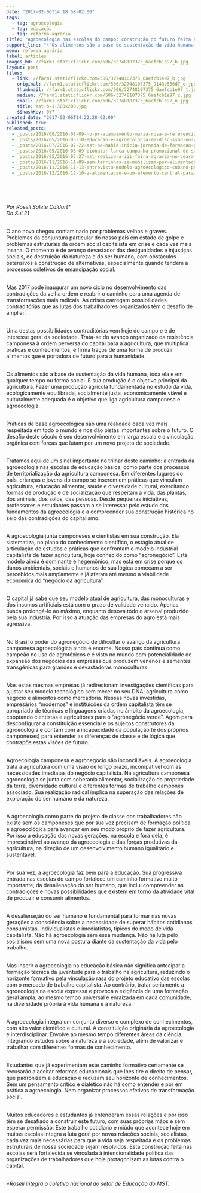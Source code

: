 ```yaml
---
date: "2017-02-06T14:18:58-02:00"
tags:
  - tag: agroecologia
  - tag: educação
  - tag: reforma-agrária
title: "Agroecologia nas escolas do campo: construção do futuro feita à mão e sem permissão"
support_line: "\"Os alimentos são a base de sustentação da vida humana, toda ela e em qualquer tempo ou forma social. E sua produção é o objetivo principal da agricultura.\""
menu: reforma agrária
label: articles
images_hd: //farm1.staticflickr.com/506/32748107375_6aefcb1e97_b.jpg
layout: post
files:
  - link: //farm1.staticflickr.com/506/32748107375_6aefcb1e97_b.jpg
    original: //farm1.staticflickr.com/506/32748107375_9143e566d7_o.jpg
    thumbnail: //farm1.staticflickr.com/506/32748107375_6aefcb1e97_t.jpg
    medium: //farm1.staticflickr.com/506/32748107375_6aefcb1e97_z.jpg
    small: //farm1.staticflickr.com/506/32748107375_6aefcb1e97_n.jpg
    title: mst-b-1-300x200.jpg
    $$hashKey: 0Y7
created_date: "2017-02-06T14:22:28-02:00"
published: true
releated_posts:
  - _posts/2016/08/2016-08-09-no-pr-acampamento-maria-rosa-e-referencia-em-producao-de-alimentos-saudaveis.md
  - _posts/2016/05/2016-05-10-educacao-e-agroecologia-em-discussao-no-parana.md
  - _posts/2016/07/2016-07-22-mst-na-bahia-inicia-jornada-de-formacao-politica-com-a-militancia.md
  - _posts/2016/05/2016-05-09-bionatur-lanca-campanha-promocional-de-sementes-agroecologicas.md
  - _posts/2016/05/2016-05-27-mst-realiza-a-iii-feira-agraria-no-ceara.md
  - _posts/2016/11/2016-11-09-sem-terrinhas-se-mobilizam-por-alimentacao-saudavel-em-viamao-no-rs.md
  - _posts/2016/11/2016-11-13-entrevista-modelo-agroecologico-cubano-poderia-salvar-o-mundo.md
  - _posts/2016/12/2016-12-10-a-alimentacao-e-um-elemento-central-para-integracao-do-campo-e-cidade-afirma-dirigente.md

---
```

<p>&nbsp;</p>

<p><em>Por Roseli Salete Caldart*<br />
Do Sul 21</em></p>

<p><br />
O ano novo chegou contaminado por problemas velhos e graves. Problemas da conjuntura particular do nosso pa&iacute;s em estado de golpe e problemas estruturais da ordem social capitalista em crise e cada vez mais insana. O momento &eacute; de avan&ccedil;o devastador das desigualdades e injusti&ccedil;as sociais, de destrui&ccedil;&atilde;o da natureza e do ser humano, com obst&aacute;culos ostensivos &agrave; constru&ccedil;&atilde;o de alternativas, especialmente quando tendem a processos coletivos de emancipa&ccedil;&atilde;o social.</p>

<p><br />
Mas 2017 pode inaugurar um novo ciclo no desenvolvimento das contradi&ccedil;&otilde;es da velha ordem e reabrir o caminho para uma agenda de transforma&ccedil;&otilde;es mais radicais. As crises carregam possibilidades contradit&oacute;rias que as lutas dos trabalhadores organizados t&ecirc;m o desafio de ampliar.</p>

<p><br />
Uma destas possibilidades contradit&oacute;rias vem hoje do campo e &eacute; de interesse geral da sociedade. Trata-se do avan&ccedil;o organizado da resist&ecirc;ncia camponesa &agrave; ordem perversa do capital para a agricultura, que multiplica pr&aacute;ticas e conhecimentos, e firma tra&ccedil;os de uma forma de produzir alimentos que &eacute; portadora de futuro para a humanidade.</p>

<p><br />
Os alimentos s&atilde;o a base de sustenta&ccedil;&atilde;o da vida humana, toda ela e em qualquer tempo ou forma social. E sua produ&ccedil;&atilde;o &eacute; o objetivo principal da agricultura. Fazer uma produ&ccedil;&atilde;o agr&iacute;cola fundamentada no estudo da vida, ecologicamente equilibrada, socialmente justa, economicamente vi&aacute;vel e culturalmente adequada &eacute; o objetivo que liga agricultura camponesa e agroecologia.</p>

<p><br />
Pr&aacute;ticas de base agroecol&oacute;gica s&atilde;o uma realidade cada vez mais respeitada em todo o mundo e nos d&atilde;o pistas importantes sobre o futuro. O desafio deste s&eacute;culo &eacute; seu desenvolvimento em larga escala e a vincula&ccedil;&atilde;o org&acirc;nica com for&ccedil;as que lutam por um novo projeto de sociedade.</p>

<p><br />
Tratamos aqui de um sinal importante no trilhar deste caminho: a entrada da agroecologia nas escolas de educa&ccedil;&atilde;o b&aacute;sica, como parte dos processos de territorializa&ccedil;&atilde;o da agricultura camponesa. Em diferentes lugares do pa&iacute;s, crian&ccedil;as e jovens do campo se inserem em pr&aacute;ticas que vinculam agricultura, educa&ccedil;&atilde;o alimentar, sa&uacute;de e diversidade cultural, exercitando formas de produ&ccedil;&atilde;o e de socializa&ccedil;&atilde;o que respeitam a vida, das plantas, dos animais, dos solos, das pessoas. Desde pequenas iniciativas, professores e estudantes passam a se interessar pelo estudo dos fundamentos da agroecologia e a compreender sua constru&ccedil;&atilde;o hist&oacute;rica no seio das contradi&ccedil;&otilde;es do capitalismo.</p>

<p><br />
A agroecologia junta camponeses e cientistas em sua constru&ccedil;&atilde;o. Ela sistematiza, no plano do conhecimento cient&iacute;fico, o est&aacute;gio atual de articula&ccedil;&atilde;o de estudos e pr&aacute;ticas que confrontam o modelo industrial capitalista de fazer agricultura, hoje conhecido como &ldquo;agroneg&oacute;cio&rdquo;. Este modelo ainda &eacute; dominante e hegem&ocirc;nico, mas est&aacute; em crise porque os danos ambientais, sociais e humanos de sua l&oacute;gica come&ccedil;am a ser percebidos mais amplamente e j&aacute; afetam at&eacute; mesmo a viabilidade econ&ocirc;mica do &ldquo;neg&oacute;cio da agricultura&rdquo;.</p>

<p><br />
O capital j&aacute; sabe que seu modelo atual de agricultura, das monoculturas e dos insumos artificiais est&aacute; com o prazo de validade vencido. Apenas busca prolong&aacute;-lo ao m&aacute;ximo, enquanto desova todo o arsenal produzido pela sua ind&uacute;stria. Por isso a atua&ccedil;&atilde;o das empresas do agro est&aacute; mais agressiva.</p>

<p><br />
No Brasil o poder do agroneg&oacute;cio de dificultar o avan&ccedil;o da agricultura camponesa agroecol&oacute;gica ainda &eacute; enorme. Nosso pa&iacute;s continua como campe&atilde;o no uso de agrot&oacute;xicos e &eacute; visto no mundo com potencialidade de expans&atilde;o dos neg&oacute;cios das empresas que produzem venenos e sementes transg&ecirc;nicas para grandes e devastadoras monoculturas.</p>

<p><br />
Mas estas mesmas empresas j&aacute; redirecionam investiga&ccedil;&otilde;es cient&iacute;ficas para ajustar seu modelo tecnol&oacute;gico sem mexer no seu DNA: agricultura como neg&oacute;cio e alimentos como mercadoria. Nessas novas investidas, empres&aacute;rios &ldquo;modernos&rdquo; e institui&ccedil;&otilde;es da ordem capitalista t&ecirc;m se apropriado de t&eacute;cnicas e linguagens criadas no &acirc;mbito da agroecologia, cooptando cientistas e agricultores para o &ldquo;agroneg&oacute;cio verde&rdquo;. Agem para desconfigurar a constitui&ccedil;&atilde;o essencial e os sujeitos construtores da agroecologia e contam com a incapacidade da popula&ccedil;&atilde;o (e dos pr&oacute;prios camponeses) para entender as diferen&ccedil;as de classe e de l&oacute;gica que contrap&otilde;e estas vis&otilde;es de futuro.</p>

<p><br />
Agroecologia camponesa e agroneg&oacute;cio s&atilde;o inconcili&aacute;veis. A agroecologia trata a agricultura com uma vis&atilde;o de longo prazo, incompat&iacute;vel com as necessidades imediatas do neg&oacute;cio capitalista. Na agricultura camponesa agroecologia se junta com soberania alimentar, socializa&ccedil;&atilde;o da propriedade da terra, diversidade cultural e diferentes formas de trabalho campon&ecirc;s associado. Sua realiza&ccedil;&atilde;o radical implica na supera&ccedil;&atilde;o das rela&ccedil;&otilde;es de explora&ccedil;&atilde;o do ser humano e da natureza.</p>

<p><br />
A agroecologia como parte do projeto de classe dos trabalhadores n&atilde;o existe sem os camponeses que por sua vez precisam de forma&ccedil;&atilde;o pol&iacute;tica e agroecol&oacute;gica para avan&ccedil;ar em seu modo pr&oacute;prio de fazer agricultura. Por isso a educa&ccedil;&atilde;o das novas gera&ccedil;&otilde;es, na escola e fora dela, &eacute; imprescind&iacute;vel ao avan&ccedil;o da agroecologia e das for&ccedil;as produtivas da agricultura, na dire&ccedil;&atilde;o de um desenvolvimento humano igualit&aacute;rio e sustent&aacute;vel.</p>

<p><br />
Por sua vez, a agroecologia faz bem para a educa&ccedil;&atilde;o. Sua progressiva entrada nas escolas do campo fortalece um caminho formativo muito importante, da desaliena&ccedil;&atilde;o do ser humano, que inclui compreender as contradi&ccedil;&otilde;es e novas possibilidades que existem em torno da atividade vital de produzir e consumir alimentos.</p>

<p><br />
A desaliena&ccedil;&atilde;o do ser humano &eacute; fundamental para formar nas novas gera&ccedil;&otilde;es a consci&ecirc;ncia sobre a necessidade de superar h&aacute;bitos cotidianos consumistas, individualistas e imediatistas, t&iacute;picos do modo de vida capitalista. N&atilde;o h&aacute; agroecologia sem essa mudan&ccedil;a. N&atilde;o h&aacute; luta pelo socialismo sem uma nova postura diante da sustenta&ccedil;&atilde;o da vida pelo trabalho.</p>

<p><br />
Mas inserir a agroecologia na educa&ccedil;&atilde;o b&aacute;sica n&atilde;o significa antecipar a forma&ccedil;&atilde;o t&eacute;cnica da juventude para o trabalho na agricultura, reduzindo o horizonte formativo pela vincula&ccedil;&atilde;o rasa do projeto educativo das escolas com o mercado de trabalho capitalista. Ao contr&aacute;rio, tratar seriamente a agroecologia na escola expressa e provoca a exig&ecirc;ncia de uma forma&ccedil;&atilde;o geral ampla, ao mesmo tempo universal e enraizada em cada comunidade, na diversidade pr&oacute;pria &agrave; vida humana e &agrave; natureza.</p>

<p><br />
A agroecologia integra um conjunto diverso e complexo de conhecimentos, com alto valor cient&iacute;fico e cultural. A constitui&ccedil;&atilde;o origin&aacute;ria da agroecologia &eacute; interdisciplinar. Envolve ao mesmo tempo diferentes &aacute;reas da ci&ecirc;ncia, integrando estudos sobre a natureza e a sociedade, al&eacute;m de valorizar e trabalhar com diferentes formas de conhecimento.</p>

<p><br />
Estudantes que j&aacute; experimentam este caminho formativo certamente se recusar&atilde;o a aceitar reformas educacionais que lhes tire o direito de pensar, que padronizem a educa&ccedil;&atilde;o e reduzam seu horizonte de conhecimentos. Sem um pensamento cr&iacute;tico e dial&eacute;tico n&atilde;o h&aacute; como entender e por em pr&aacute;tica a agroecologia. Nem organizar processos efetivos de transforma&ccedil;&atilde;o social.</p>

<p><br />
Muitos educadores e estudantes j&aacute; entenderam essas rela&ccedil;&otilde;es e por isso t&ecirc;m se desafiado a construir este futuro, com suas pr&oacute;prias m&atilde;os e sem esperar permiss&atilde;o. Este trabalho cotidiano e mi&uacute;do que acontece hoje em muitas escolas integra a luta geral por novas rela&ccedil;&otilde;es sociais, socialistas, cada vez mais necess&aacute;rias para que a vida seja respeitada e os problemas estruturais de nossa sociedade sejam resolvidos. Esta constru&ccedil;&atilde;o feita nas escolas ser&aacute; fortalecida se vinculada &agrave; intencionalidade pol&iacute;tica das organiza&ccedil;&otilde;es de trabalhadores que hoje protagonizam as lutas contra o capital.</p>

<p><br />
<em>*Roseli integra o coletivo nacional do setor de Educa&ccedil;&atilde;o do MST.</em></p>
